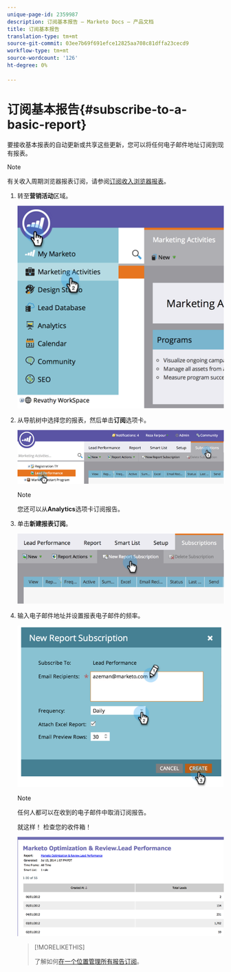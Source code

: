 ```yaml
---
unique-page-id: 2359987
description: 订阅基本报告 — Marketo Docs — 产品文档
title: 订阅基本报告
translation-type: tm+mt
source-git-commit: 03ee7b69f691efce12825aa708c81dffa23cecd9
workflow-type: tm+mt
source-wordcount: '126'
ht-degree: 0%

---
```



# 订阅基本报告{#subscribe-to-a-basic-report}

要接收基本报表的自动更新或共享这些更新，您可以将任何电子邮件地址订阅到现有报表。

>[!NOTE]
>
>有关收入周期浏览器报表订阅，请参阅[订阅收入浏览器报表](/help/marketo/product-docs/reporting/revenue-cycle-analytics/revenue-explorer/subscribe-to-a-revenue-explorer-report.md)。

1. 转至&#x200B;**营销活动**&#x200B;区域。

   ![](assets/image2014-9-16-10-3a31-3a54.png)

1. 从导航树中选择您的报表，然后单击&#x200B;**订阅**&#x200B;选项卡。

   ![](assets/image2014-9-16-10-3a32-3a1.png)

   >[!NOTE]
   >
   >您还可以从&#x200B;**Analytics**&#x200B;选项卡订阅报告。

1. 单击&#x200B;**新建报表订阅**。

   ![](assets/image2014-9-16-10-3a32-3a24.png)

1. 输入电子邮件地址并设置报表电子邮件的频率。

   ![](assets/image2014-9-16-10-3a32-3a31.png)

   >[!NOTE]
   >
   >任何人都可以在收到的电子邮件中取消订阅报告。

   就这样！ 检查您的收件箱！

   ![](assets/image2014-9-16-10-3a32-3a49.png)

   >[!MORELIKETHIS]
   >
   >了解如何[在一个位置管理所有报告订阅](/help/marketo/product-docs/reporting/basic-reporting/report-subscriptions/manage-report-subscriptions.md)。
